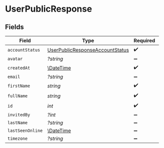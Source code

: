 # UserPublicResponse


## Fields

| Field                                                                                     | Type                                                                                      | Required                                                                                  | Description                                                                               |
| ----------------------------------------------------------------------------------------- | ----------------------------------------------------------------------------------------- | ----------------------------------------------------------------------------------------- | ----------------------------------------------------------------------------------------- |
| `accountStatus`                                                                           | [UserPublicResponseAccountStatus](../../models/shared/UserPublicResponseAccountStatus.md) | :heavy_check_mark:                                                                        | N/A                                                                                       |
| `avatar`                                                                                  | *?string*                                                                                 | :heavy_minus_sign:                                                                        | N/A                                                                                       |
| `createdAt`                                                                               | [\DateTime](https://www.php.net/manual/en/class.datetime.php)                             | :heavy_check_mark:                                                                        | N/A                                                                                       |
| `email`                                                                                   | *?string*                                                                                 | :heavy_minus_sign:                                                                        | N/A                                                                                       |
| `firstName`                                                                               | *string*                                                                                  | :heavy_check_mark:                                                                        | N/A                                                                                       |
| `fullName`                                                                                | *string*                                                                                  | :heavy_check_mark:                                                                        | N/A                                                                                       |
| `id`                                                                                      | *int*                                                                                     | :heavy_check_mark:                                                                        | N/A                                                                                       |
| `invitedBy`                                                                               | *?int*                                                                                    | :heavy_minus_sign:                                                                        | N/A                                                                                       |
| `lastName`                                                                                | *?string*                                                                                 | :heavy_minus_sign:                                                                        | N/A                                                                                       |
| `lastSeenOnline`                                                                          | [\DateTime](https://www.php.net/manual/en/class.datetime.php)                             | :heavy_minus_sign:                                                                        | N/A                                                                                       |
| `timezone`                                                                                | *?string*                                                                                 | :heavy_minus_sign:                                                                        | N/A                                                                                       |